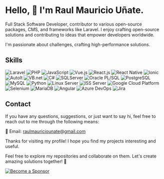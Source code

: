 # Hello, 👋 I'm Raul Mauricio Uñate.

Full Stack Software Developer, contributor to various open-source packages, CMS, and frameworks like Laravel. I enjoy crafting open-source solutions and contributing to ideas that empower developers worldwide.

I'm passionate about challenges, crafting high-performance solutions. 

## Skills

![Laravel](https://img.shields.io/badge/-Laravel-orange?style=for-the-badge&logo=laravel)
![PHP](https://img.shields.io/badge/-PHP-777BB4?style=for-the-badge&logo=php&logoColor=white)
![JavaScript](https://img.shields.io/badge/-JavaScript-F7DF1E?style=for-the-badge&logo=javascript&logoColor=black)
![Vue.js](https://img.shields.io/badge/-Vue.js-4FC08D?style=for-the-badge&logo=vue.js&logoColor=white)
![React.js](https://img.shields.io/badge/-React.js-61DAFB?style=for-the-badge&logo=react&logoColor=black)
![React Native](https://img.shields.io/badge/-React_Native-61DAFB?style=for-the-badge&logo=react&logoColor=black)
![Ionic](https://img.shields.io/badge/-Ionic-3880FF?style=for-the-badge&logo=ionic&logoColor=white)
![AutoIt](https://img.shields.io/badge/-AutoIt-1C3552?style=for-the-badge&logo=autoit&logoColor=white)
![VB.net](https://img.shields.io/badge/-VB.net-5C2D91?style=for-the-badge&logo=.net&logoColor=white)
![C#](https://img.shields.io/badge/-C%23-239120?style=for-the-badge&logo=c-sharp&logoColor=white)
![SQLServer](https://img.shields.io/badge/-SQLServer-CC2927?style=for-the-badge&logo=microsoft-sql-server&logoColor=white)
![Oracle PL/SQL](https://img.shields.io/badge/-Oracle_PL%2FSQL-F80000?style=for-the-badge&logo=oracle&logoColor=white)
![PostgreSQL](https://img.shields.io/badge/-PostgreSQL-336791?style=for-the-badge&logo=postgresql&logoColor=white)
![MySQL](https://img.shields.io/badge/-MySQL-4479A1?style=for-the-badge&logo=mysql&logoColor=white)
![Python](https://img.shields.io/badge/-Python-3776AB?style=for-the-badge&logo=python&logoColor=white)
![Linux Server](https://img.shields.io/badge/-Linux_Server-FCC624?style=for-the-badge&logo=linux&logoColor=black)
![ISS Server](https://img.shields.io/badge/-ISS_Server-5E5E5E?style=for-the-badge&logo=microsoft&logoColor=white)
![Google Cloud Platform](https://img.shields.io/badge/-Google_Cloud_Platform-4285F4?style=for-the-badge&logo=google-cloud&logoColor=white)
![Selenium](https://img.shields.io/badge/-Selenium-43B02A?style=for-the-badge&logo=selenium&logoColor=white)
![MariaDB](https://img.shields.io/badge/-MariaDB-003545?style=for-the-badge&logo=mariadb&logoColor=white)
![Angular](https://img.shields.io/badge/-Angular-DD0031?style=for-the-badge&logo=angular&logoColor=white)
![Azure DevOps](https://img.shields.io/badge/-Azure%20DevOps-0078D7?style=for-the-badge&logo=azure-devops&logoColor=white)
![Jira](https://img.shields.io/badge/-Jira-0052CC?style=for-the-badge&logo=jira&logoColor=white)

## Contact

If you have any questions, suggestions, or just want to say hi, feel free to reach out to me through the following means:

📧 Email: raulmauriciounate@gmail.com

Thanks for visiting my profile! I hope you find my projects interesting and useful.

Feel free to explore my repositories and collaborate on them.
Let's create amazing solutions together! 🎉

[![Become a Sponsor](https://img.shields.io/badge/-Become%20a%20Sponsor-blue?style=for-the-badge&logo=github)](https://github.com/sponsors/rmunate)
